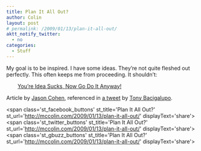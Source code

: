 ```yaml
---
title: Plan It All Out?
author: Colin
layout: post
# permalink: /2009/01/13/plan-it-all-out/
aktt_notify_twitter:
  - no
categories:
  - Stuff
---
```

My goal is to be inspired. I have some ideas. They&#8217;re not quite fleshed out perfectly. This often keeps me from proceeding. It shouldn&#8217;t:

<p style="padding-left: 30px;">
  <a href="http://blog.asmartbear.com/blog/your-idea-sucks-now-go-do-it-anyway.html">You&#8217;re Idea Sucks, Now Go Do It Anyway!</a>
</p>

Article by [Jason Cohen][1], referenced in [a tweet][2] by [Tony Bacigalupo][3].

<span class='st\_facebook\_buttons' st\_title='Plan It All Out?' st\_url='http://mccolin.com/2009/01/13/plan-it-all-out/' displayText='share'></span><span class='st\_twitter\_buttons' st\_title='Plan It All Out?' st\_url='http://mccolin.com/2009/01/13/plan-it-all-out/' displayText='share'></span><span class='st\_gbuzz\_buttons' st\_title='Plan It All Out?' st\_url='http://mccolin.com/2009/01/13/plan-it-all-out/' displayText='share'></span>

 [1]: http://blog.asmartbear.com/jason-cohen
 [2]: http://twitter.com/tonybgoode/status/1115740220
 [3]: http://tonybacigalupo.com